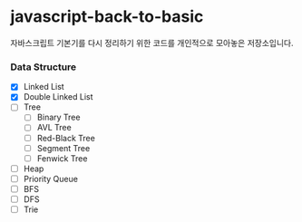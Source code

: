 # javascript-back-to-basic
자바스크립트 기본기를 다시 정리하기 위한 코드를 개인적으로 모아놓은 저장소입니다.

### Data Structure
- [x] Linked List
- [x] Double Linked List
- [ ] Tree
  - [ ] Binary Tree
  - [ ] AVL Tree
  - [ ] Red-Black Tree
  - [ ] Segment Tree
  - [ ] Fenwick Tree
- [ ] Heap
- [ ] Priority Queue
- [ ] BFS
- [ ] DFS
- [ ] Trie
